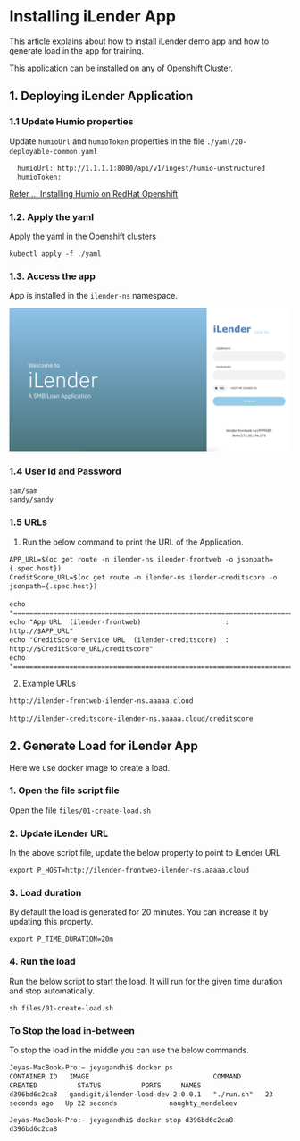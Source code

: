 # Installing iLender App

This article explains about how to install iLender demo app and how to generate load in the app for training.

This application can be installed on any of Openshift Cluster.

## 1. Deploying iLender Application

### 1.1 Update Humio properties

Update `humioUrl` and `humioToken` properties in the file `./yaml/20-deployable-common.yaml`

```
  humioUrl: http://1.1.1.1:8080/api/v1/ingest/humio-unstructured
  humioToken: 
```

[Refer ... Installing Humio on RedHat Openshift](../81-installing-humio-on-openshift)


### 1.2. Apply the yaml

Apply the yaml in the Openshift clusters

```
kubectl apply -f ./yaml
```

### 1.3. Access the app

App is installed in the `ilender-ns` namespace.

![ilender](./images/iLender-Login.png)


### 1.4 User Id and Password

```
sam/sam
sandy/sandy
```

### 1.5 URLs

1. Run the below command to print the URL of the Application.

```
APP_URL=$(oc get route -n ilender-ns ilender-frontweb -o jsonpath={.spec.host})
CreditScore_URL=$(oc get route -n ilender-ns ilender-creditscore -o jsonpath={.spec.host})

echo "===================================================================================="
echo "App URL  (ilender-frontweb)                     : http://$APP_URL"
echo "CreditScore Service URL  (ilender-creditscore)  : http://$CreditScore_URL/creditscore"
echo "===================================================================================="
```

2. Example URLs

```
http://ilender-frontweb-ilender-ns.aaaaa.cloud

http://ilender-creditscore-ilender-ns.aaaaa.cloud/creditscore
```


## 2. Generate Load for iLender App

Here we use docker image to create a load. 

### 1. Open the file script file

Open the file `files/01-create-load.sh`

### 2. Update iLender URL

In the above script file, update the below property to point to iLender URL

```
export P_HOST=http://ilender-frontweb-ilender-ns.aaaaa.cloud

```

### 3. Load duration

By default the load is generated for 20 minutes. You can increase it by updating this property. 

```
export P_TIME_DURATION=20m
```

### 4.  Run the load

Run the below script to start the load. It will run for the given time duration and stop automatically.

```
sh files/01-create-load.sh
```

### To Stop the load in-between

To stop the load in the middle you can use the below commands.

```
Jeyas-MacBook-Pro:~ jeyagandhi$ docker ps
CONTAINER ID   IMAGE                               COMMAND      CREATED          STATUS          PORTS     NAMES
d396bd6c2ca8   gandigit/ilender-load-dev-2:0.0.1   "./run.sh"   23 seconds ago   Up 22 seconds             naughty_mendeleev
```

```
Jeyas-MacBook-Pro:~ jeyagandhi$ docker stop d396bd6c2ca8
d396bd6c2ca8
```




